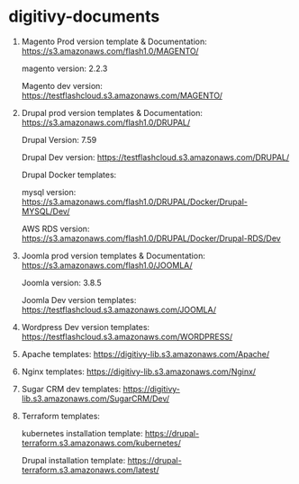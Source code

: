 # digitivy-documents

1)  Magento Prod version template & Documentation: https://s3.amazonaws.com/flash1.0/MAGENTO/
 
    magento version: 2.2.3
    
    Magento dev version: https://testflashcloud.s3.amazonaws.com/MAGENTO/
    
  
 2) Drupal prod version templates & Documentation: https://s3.amazonaws.com/flash1.0/DRUPAL/
 
    Drupal Version:  7.59
    
    Drupal Dev version: https://testflashcloud.s3.amazonaws.com/DRUPAL/
   
    Drupal Docker templates:
    
    mysql version: https://s3.amazonaws.com/flash1.0/DRUPAL/Docker/Drupal-MYSQL/Dev/
    
    AWS RDS version: https://s3.amazonaws.com/flash1.0/DRUPAL/Docker/Drupal-RDS/Dev
    
  
 3) Joomla prod version templates & Documentation: https://s3.amazonaws.com/flash1.0/JOOMLA/
 
    Joomla version: 3.8.5
    
    Joomla Dev version templates: https://testflashcloud.s3.amazonaws.com/JOOMLA/
    
    
 4) Wordpress Dev version templates: https://testflashcloud.s3.amazonaws.com/WORDPRESS/
 
 5) Apache templates: https://digitivy-lib.s3.amazonaws.com/Apache/

 6) Nginx templates: https://digitivy-lib.s3.amazonaws.com/Nginx/
 
 7) Sugar CRM dev templates: https://digitivy-lib.s3.amazonaws.com/SugarCRM/Dev/
 
 8) Terraform templates:
 
    kubernetes installation template:  https://drupal-terraform.s3.amazonaws.com/kubernetes/
     
    Drupal installation template: https://drupal-terraform.s3.amazonaws.com/latest/
 
 
